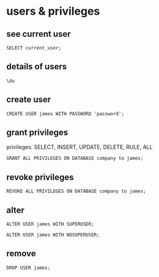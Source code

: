 # users & privileges

## see current user
```
SELECT current_user;
```

## details of users
```
\du
```

## create user
```
CREATE USER james WITH PASSWORD 'password';
```

## grant privileges
privileges: SELECT, INSERT, UPDATE, DELETE, RULE, ALL
```
GRANT ALL PRIVILEGES ON DATABASE company to james;
```

## revoke privileges
```
REVOKE ALL PRIVILEGES ON DATABASE company to james;
```

## alter
```
ALTER USER james WITH SUPERUSER;
```

```
ALTER USER james WITH NOSUPERUSER;
```

## remove
```
DROP USER james;
```